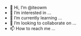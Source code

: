 - 👋 Hi, I’m @iteowm
- 👀 I’m interested in ...
- 🌱 I’m currently learning ...
- 💞️ I’m looking to collaborate on ...
- 📫 How to reach me ...

<!---
iteowm/iteowm is a ✨ special ✨ repository because its `README.md` (this file) appears on your GitHub profile.
You can click the Preview link to take a look at your changes.
--->

